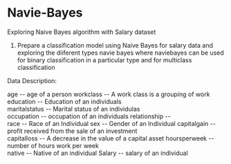 # Navie-Bayes
Exploring Naive Bayes algorithm with  Salary dataset
1) Prepare a classification model using Naive Bayes 
for salary data  and exploring the diiferent types navie bayes where naviebayes can be used for binary classification in a particular type and for multiclass classification

Data Description:

age -- age of a person
workclass	-- A work class is a grouping of work 
education	-- Education of an individuals	
maritalstatus -- Marital status of an individulas	
occupation	 -- occupation of an individuals
relationship -- 	
race --  Race of an Individual
sex --  Gender of an Individual
capitalgain --  profit received from the sale of an investment	
capitalloss	-- A decrease in the value of a capital asset
hoursperweek -- number of hours work per week	
native -- Native of an individual
Salary -- salary of an individual
